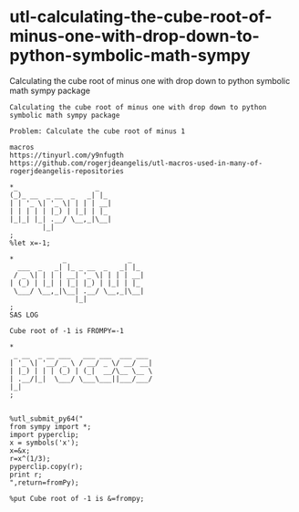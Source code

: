 # utl-calculating-the-cube-root-of-minus-one-with-drop-down-to-python-symbolic-math-sympy
Calculating the cube root of minus one with drop down to python symbolic math sympy package 

    Calculating the cube root of minus one with drop down to python symbolic math sympy package       
                                                                                                      
    Problem: Calculate the cube root of minus 1                                                       
                                                                                                      
    macros                                                                                            
    https://tinyurl.com/y9nfugth                                                                      
    https://github.com/rogerjdeangelis/utl-macros-used-in-many-of-rogerjdeangelis-repositories        
                                                                                                      
    *_                   _                                                                            
    (_)_ __  _ __  _   _| |_                                                                          
    | | '_ \| '_ \| | | | __|                                                                         
    | | | | | |_) | |_| | |_                                                                          
    |_|_| |_| .__/ \__,_|\__|                                                                         
            |_|                                                                                       
    ;                                                                                                 
    %let x=-1;                                                                                        
                                                                                                      
    *            _               _                                                                    
      ___  _   _| |_ _ __  _   _| |_                                                                  
     / _ \| | | | __| '_ \| | | | __|                                                                 
    | (_) | |_| | |_| |_) | |_| | |_                                                                  
     \___/ \__,_|\__| .__/ \__,_|\__|                                                                 
                    |_|                                                                               
    ;                                                                                                 
    SAS LOG                                                                                           
                                                                                                      
    Cube root of -1 is FROMPY=-1                                                                      
                                                                                                      
    *                                                                                                 
     _ __  _ __ ___   ___ ___  ___ ___                                                                
    | '_ \| '__/ _ \ / __/ _ \/ __/ __|                                                               
    | |_) | | | (_) | (_|  __/\__ \__ \                                                               
    | .__/|_|  \___/ \___\___||___/___/                                                               
    |_|                                                                                               
    ;                                                                                                 
                                                                                                      
                                                                                                      
    %utl_submit_py64("                                                                                
    from sympy import *;                                                                              
    import pyperclip;                                                                                 
    x = symbols('x');                                                                                 
    x=&x;                                                                                             
    r=x^(1/3);                                                                                        
    pyperclip.copy(r);                                                                                
    print r;                                                                                          
    ",return=fromPy);                                                                                 
                                                                                                      
    %put Cube root of -1 is &=frompy;                                                                 
                                                                                                      
